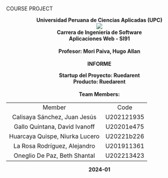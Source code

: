 COURSE PROJECT
<p align="center">
    <strong>Universidad Peruana de Ciencias Aplicadas (UPC)</strong><br>
    <img src="https://upload.wikimedia.org/wikipedia/commons/f/fc/UPC_logo_transparente.png"></img><br>
    <strong>Carrera de Ingeniería de Software</strong><br>
    <strong>Aplicaciones Web - SI91</strong><br>
    <br><strong>Profesor: Mori Paiva, Hugo Allan</strong><br>
    <br><strong>INFORME<strong></br>
</p>

<p align="center">
    <strong>Startup del Proyecto: Ruedarent </strong><br>
    <strong>Producto: Ruedarent </strong><br>
    <br>Team Members:</br>
</p>

<html>
<html>
<head>
    <style>
        .center-table {
            margin: 0 auto;
            text-align: center;
        }
    </style>
</head>
<body>
    <table class= "center-table">
        <tr>
            <td>Member</td>
            <td>Code</td>
        </tr>
        <tr>
            <td>Calisaya Sánchez, Juan Jesús</td>
            <td>U202121935</td>
        </tr>
        <tr>
            <td>Gallo Quintana, David Ivanoff</td>
            <td>U20201e475</td>
        </tr>
        <tr>
            <td>Huarcaya Quispe, Niurka Lucero</td>
            <td>U20221b226</td>
        </tr>
        <tr>
            <td>La Rosa Rodríguez, Alejandro</td>
            <td>U201911361</td>
        </tr>
        <tr>
            <td>Oneglio De Paz, Beth Shantal</td>
            <td>U202213423</td>
        </tr>
    </table>
</body>

<p align="center"> <strong>2024-01</strong></p>

